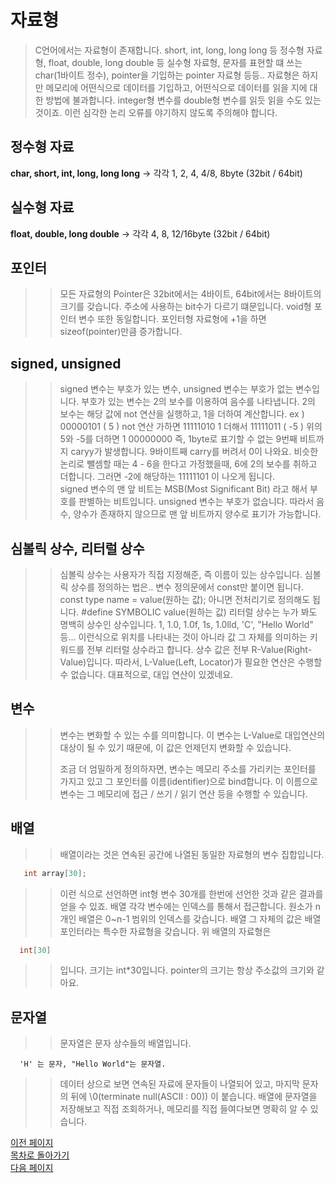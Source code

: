 # 자료형

> C언어에서는 자료형이 존재합니다. 
> short, int, long, long long 등 정수형 자료형,
> float, double, long double 등 실수형 자료형,
> 문자를 표현할 떄 쓰는 char(1바이트 정수),
> pointer을 기입하는 pointer 자료형 등등..
> 자료형은 하지만 메모리에 어떤식으로 데이터를 기입하고,
> 어떤식으로 데이터를 읽을 지에 대한 방법에 불과합니다.
> integer형 변수를 double형 변수를 읽듯 읽을 수도 있는것이죠.
> 이런 심각한 논리 오류를 야기하지 않도록 주의해야 합니다.

## 정수형 자료

**char, short, int, long, long long** -> 각각 1, 2, 4, 4/8, 8byte  (32bit / 64bit)  

## 실수형 자료


**float, double, long double** -> 각각 4, 8, 12/16byte (32bit / 64bit)  

## 포인터

>> 모든 자료형의 Pointer은 32bit에서는 4바이트,
>> 64bit에서는 8바이트의 크기를 갖습니다.
>> 주소에 사용하는 bit수가 다르기 떄문입니다.
>> void형 포인터 변수 또한 동일합니다.
>> 포인터형 자료형에 +1을 하면 sizeof(pointer)만큼 증가합니다.

## signed, unsigned

>> signed 변수는 부호가 있는 변수,
>> unsigned 변수는 부호가 없는 변수입니다.
>> 부호가 있는 변수는 2의 보수를 이용하여 음수를 나타냅니다.
>> 2의 보수는 해당 값에 not 연산을 실행하고, 
>> 1을 더하여 계산합니다.
>> ex ) 00000101 ( 5 )
>> not 연산 가하면 11111010
>> 1 더해서 11111011 ( -5 )
>> 위의 5와 -5를 더하면 1 00000000
>> 즉, 1byte로 표기할 수 없는 9번째 비트까지 caryy가 발생합니다.
>> 9바이트째 carry를 버려서 0이 나와요.
>> 비슷한 논리로 뺄셈할 때는 4 - 6을 한다고 가정했을때,
>> 6에 2의 보수를 취하고 더합니다.
>> 그러면 -2에 해당하는 11111101 이 나오게 됩니다.
>> <br>
>> signed 변수의 맨 앞 비트는 MSB(Most Significant Bit)
>> 라고 해서 부호를 판별하는 비트입니다.
>> unsigned 변수는 부호가 없습니다.
>> 따라서 음수, 양수가 존재하지 않으므로 
>> 맨 앞 비트까지 양수로 표기가 가능합니다. 

## 심볼릭 상수, 리터럴 상수
>> 심볼릭 상수는 사용자가 직접 지정해준, 즉 
>> 이름이 있는 상수입니다. 
>> 심볼릭 상수를 정의하는 법은.. 
>> 변수 정의문에서 const만 붙이면 됩니다.
>> const type name = value(원하는 값);
>> 아니면 전처리기로 정의해도 됩니다.
>> #define SYMBOLIC value(원하는 값)
>> 리터럴 상수는 누가 봐도 명백히 상수인 상수입니다.
>> 1, 1.0, 1.0f, 1s, 1.0lld, 'C', "Hello World" 등...
>> 이런식으로 위치를 나타내는 것이 아니라 값 그 자체를
>> 의미하는 키워드를 전부 리터럴 상수라고 합니다.
>> 상수 값은 전부 R-Value(Right-Value)입니다. 따라서, 
>> L-Value(Left, Locator)가 필요한 연산은 수행할 수 없습니다.
>> 대표적으로, 대입 연산이 있겠네요.


## 변수
>> 변수는 변화할 수 있는 수를 의미합니다.
>> 이 변수는 L-Value로 대입연산의 대상이 될 수 있기 때문에, 
>> 이 값은 언제던지 변화할 수 있습니다.
>> 
>> 조금 더 엄밀하게 정의하자면, 
>> 변수는 메모리 주소를 가리키는 포인터를 가지고 있고
>> 그 포인터를 이름(identifier)으로 bind합니다. 
>> 이 이름으로 변수는 그 메모리에 접근 / 쓰기 / 
>> 읽기 연산 등을 수행할 수 있습니다.

## 배열
>> 배열이라는 것은 연속된 공간에 나열된
>> 동일한 자료형의 변수 집합입니다.
```C
   int array[30];
```
>> 이런 식으로 선언하면 int형 변수 30개를
>> 한번에 선언한 것과 같은 결과를 얻을 수 있죠.
>> 배열 각각 변수에는 인덱스를 통해서 접근합니다.
>> 원소가 n개인 배열은 0~n-1 범위의 인덱스를 갖습니다.
>> 배열 그 자체의 값은 배열 포인터라는 특수한 자료형을
>> 갖습니다. 위 배열의 자료형은 
``` C
  int[30] 
```
>> 입니다. 크기는 int\*30입니다. 
>> pointer의 크기는 항상 주소값의 크기와 같아요.

## 문자열
>> 문자열은 문자 상수들의 배열입니다.
```
  'H' 는 문자, "Hello World"는 문자열.
```
>> 데이터 상으로 보면 연속된 자료에 
>> 문자들이 나열되어 있고, 마지막 문자의 뒤에
>> \0(terminate null(ASCII : 00)) 이 붙습니다.
>> 배열에 문자열을 저장해보고 직접 조회하거나, 
>> 메모리를 직접 들여다보면 명확히 알 수 있습니다.

[이전 페이지](https://github.com/Nighthom/Files/blob/main/Study/C/lesson/%EA%B8%B0%EB%B3%B8%EC%9D%B4%EB%A1%A0/%EC%98%88%EC%95%BD%EC%96%B4.md)  
[목차로 돌아가기](https://github.com/Nighthom/Files/tree/main/Study/C/lesson/%EA%B8%B0%EB%B3%B8%EC%9D%B4%EB%A1%A0)  
[다음 페이지](https://github.com/Nighthom/Files/blob/main/Study/C/lesson/%EA%B8%B0%EB%B3%B8%EC%9D%B4%EB%A1%A0/%EB%A9%94%EB%AA%A8%EB%A6%AC.md)
